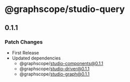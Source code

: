 # @graphscope/studio-query

## 0.1.1

### Patch Changes

- First Release
- Updated dependencies
  - @graphscope/studio-components@0.1.1
  - @graphscope/studio-driver@0.1.1
  - @graphscope/studio-graph@0.1.1
